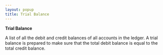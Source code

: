 ```yaml
---
layout: popup
title: Trial Balance
---
```



**Trial Balance**


A list of all the debit and credit balances of all accounts in the ledger. A trial balance is prepared to make sure that the total debit balance is equal to the total credit balance.
